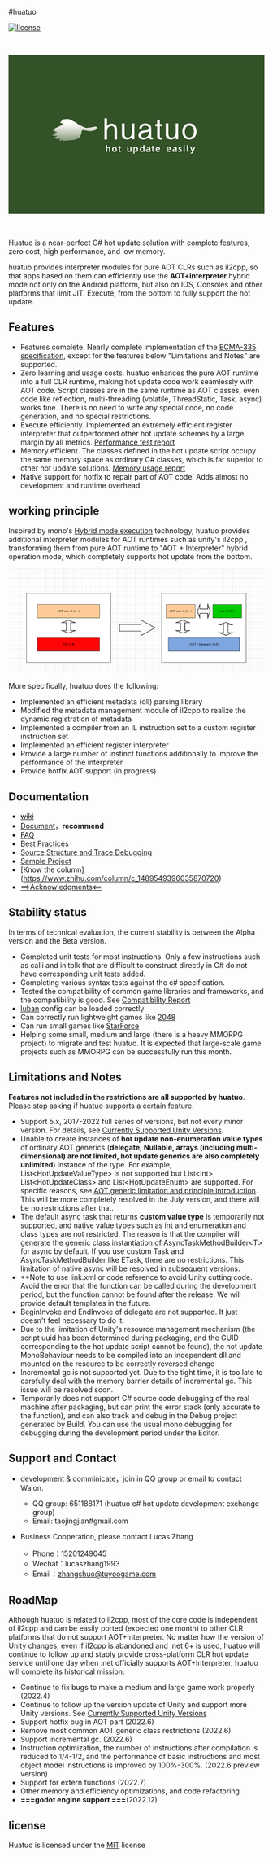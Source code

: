 #huatuo

[![license](http://img.shields.io/badge/license-MIT-blue.svg)](https://opensource.org/licenses/MIT)

<br/>

![icon](docs/images/logo.png)

<br/>

Huatuo is a near-perfect C# hot update solution with complete features, zero cost, high performance, and low memory.

huatuo provides interpreter modules for pure AOT CLRs such as il2cpp, so that apps based on them can efficiently use the **AOT+interpreter** hybrid mode not only on the Android platform, but also on IOS, Consoles and other platforms that limit JIT. Execute, from the bottom to fully support the hot update.

## Features

- Features complete. Nearly complete implementation of the [ECMA-335 specification](https://www.ecma-international.org/publications-and-standards/standards/ecma-335/), except for the features below "Limitations and Notes" are supported.
- Zero learning and usage costs. huatuo enhances the pure AOT runtime into a full CLR runtime, making hot update code work seamlessly with AOT code. Script classes are in the same runtime as AOT classes, even code like reflection, multi-threading (volatile, ThreadStatic, Task, async) works fine. There is no need to write any special code, no code generation, and no special restrictions.
- Execute efficiently. Implemented an extremely efficient register interpreter that outperformed other hot update schemes by a large margin by all metrics. [Performance test report](https://focus-creative-games.github.io/huatuo/performance/benchmark/)
- Memory efficient. The classes defined in the hot update script occupy the same memory space as ordinary C# classes, which is far superior to other hot update solutions. [Memory usage report](https://focus-creative-games.github.io/huatuo/performance/benchmark/#%E5%86%85%E5%AD%98%E5%8D%A0%E7%94%A8%E6%8A%A5%E5%91%8A)
- Native support for hotfix to repair part of AOT code. Adds almost no development and runtime overhead.

## working principle

Inspired by mono's [Hybrid mode execution](https://developpaper.com/new-net-interpreter-mono-has-arrived/) technology, huatuo provides additional interpreter modules for AOT runtimes such as unity's il2cpp , transforming them from pure AOT runtime to "AOT + Interpreter" hybrid operation mode, which completely supports hot update from the bottom.

![icon](docs/images/architecture.png)

More specifically, huatuo does the following:

- Implemented an efficient metadata (dll) parsing library
- Modified the metadata management module of il2cpp to realize the dynamic registration of metadata
- Implemented a compiler from an IL instruction set to a custom register instruction set
- Implemented an efficient register interpreter
- Provide a large number of instinct functions additionally to improve the performance of the interpreter
- Provide hotfix AOT support (in progress)

## Documentation

- ~~[wiki](https://github.com/focus-creative-games/huatuo/wiki/home)~~
- [Document](https://focus-creative-games.github.io/)，**recommend**
- [FAQ](https://focus-creative-games.github.io/huatuo/faq/)
- [Best Practices](https://focus-creative-games.github.io/huatuo/start_up/best_practices/)
- [Source Structure and Trace Debugging](https://focus-creative-games.github.io/huatuo/source_inspect/)
- [Sample Project](https://github.com/focus-creative-games/huatuo_trial)
- [Know the column] (https://www.zhihu.com/column/c_1489549396035870720)
- [==>Acknowledgments<==](https://focus-creative-games.github.io/huatuo/donate/)

## Stability status

In terms of technical evaluation, the current stability is between the Alpha version and the Beta version.

- Completed unit tests for most instructions. Only a few instructions such as calli and initblk that are difficult to construct directly in C# do not have corresponding unit tests added.
- Completing various syntax tests against the c# specification.
- Tested the compatibility of common game libraries and frameworks, and the compatibility is good. See [Compatibility Report](docs/compatible.md)
- [luban](https://github.com/focus-creative-games/luban) config can be loaded correctly
- Can correctly run lightweight games like [2048](https://github.com/dgkanatsios/2048)
- Can run small games like [StarForce](https://github.com/EllanJiang/StarForce)
- Helping some small, medium and large (there is a heavy MMORPG project) to migrate and test huatuo. It is expected that large-scale game projects such as MMORPG can be successfully run this month.

## Limitations and Notes

**Features not included in the restrictions are all supported by huatuo**. Please stop asking if huatuo supports a certain feature.

- Support 5.x, 2017-2022 full series of versions, but not every minor version. For details, see [Currently Supported Unity Versions](https://focus-creative-games.github.io/huatuo/support_versions/).
- Unable to create instances of **hot update non-enumeration value types** of ordinary AOT generics (**delegate, Nullable, arrays (including multi-dimensional) are not limited, hot update generics are also completely unlimited**) instance of the type. For example, List&lt;HotUpdateValueType&gt; is not supported but List&lt;int&gt;, List&lt;HotUpdateClass&gt; and List&lt;HotUpdateEnum&gt; are supported. For specific reasons, see [AOT generic limitation and principle introduction](https://focus-creative-games.github.io/huatuo/performance/generic_limit/). This will be more completely resolved in the July version, and there will be no restrictions after that.
- The default async task that returns **custom value type** is temporarily not supported, and native value types such as int and enumeration and class types are not restricted. The reason is that the compiler will generate the generic class instantiation of AsyncTaskMethodBuilder&lt;T&gt; for async by default. If you use custom Task and AsyncTaskMethodBuilder like ETask, there are no restrictions. This limitation of native async will be resolved in subsequent versions.
- **Note to use link.xml or code reference to avoid Unity cutting code. Avoid the error that the function can be called during the development period, but the function cannot be found after the release. We will provide default templates in the future.
- BeginInvoke and EndInvoke of delegate are not supported. It just doesn't feel necessary to do it.
- Due to the limitation of Unity's resource management mechanism (the script uuid has been determined during packaging, and the GUID corresponding to the hot update script cannot be found), the hot update MonoBehaviour needs to be compiled into an independent dll and mounted on the resource to be correctly reversed change
- Incremental gc is not supported yet. Due to the tight time, it is too late to carefully deal with the memory barrier details of incremental gc. This issue will be resolved soon.
- Temporarily does not support C# source code debugging of the real machine after packaging, but can print the error stack (only accurate to the function), and can also track and debug in the Debug project generated by Build. You can use the usual mono debugging for debugging during the development period under the Editor.

## Support and Contact

- development & comminicate，join in QQ group or email to contact Walon.

  - QQ group: 651188171 (huatuo c# hot update development exchange group)
  - Email: taojingjian#gmail.com
- Business Cooperation, please contact Lucas Zhang
  - Phone：15201249045
  - Wechat：lucaszhang1993
  - Email：zhangshuo@tuyoogame.com


## RoadMap

Although huatuo is related to il2cpp, most of the core code is independent of il2cpp and can be easily ported (expected one month) to other CLR platforms that do not support AOT+Interpreter. No matter how the version of Unity changes, even if il2cpp is abandoned and .net 6+ is used, huatuo will continue to follow up and stably provide cross-platform CLR hot update service until one day when .net officially supports AOT+Interpreter, huatuo will complete its historical mission.

- Continue to fix bugs to make a medium and large game work properly (2022.4)
- Continue to follow up the version update of Unity and support more Unity versions. See [Currently Supported Unity Versions](https://focus-creative-games.github.io/huatuo/support_versions/)
- Support hotfix bug in AOT part (2022.6)
- Remove most common AOT generic class restrictions (2022.6)
- Support incremental gc. (2022.6)
- Instruction optimization, the number of instructions after compilation is reduced to 1/4-1/2, and the performance of basic instructions and most object model instructions is improved by 100%-300%. (2022.6 preview version)
- Support for extern functions (2022.7)
- Other memory and efficiency optimizations, and code refactoring
- **===godot engine support ===**(2022.12)

## license

Huatuo is licensed under the [MIT](https://github.com/focus-creative-games/huatuo/blob/main/LICENSE) license